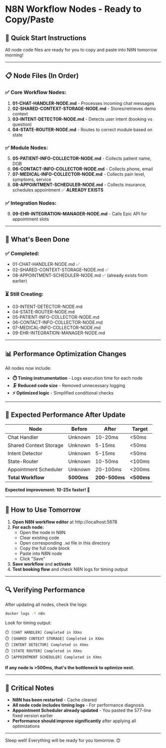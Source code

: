 # N8N Workflow Nodes - Ready to Copy/Paste

## 🚀 Quick Start Instructions

All node code files are ready for you to copy and paste into N8N tomorrow morning!

---

## 📋 Node Files (In Order)

### ✅ Core Workflow Nodes:
1. **01-CHAT-HANDLER-NODE.md** - Processes incoming chat messages
2. **02-SHARED-CONTEXT-STORAGE-NODE.md** - Stores/retrieves demo context
3. **03-INTENT-DETECTOR-NODE.md** - Detects user intent (booking vs question)
4. **04-STATE-ROUTER-NODE.md** - Routes to correct module based on state

### ✅ Module Nodes:
5. **05-PATIENT-INFO-COLLECTOR-NODE.md** - Collects patient name, DOB
6. **06-CONTACT-INFO-COLLECTOR-NODE.md** - Collects phone, email
7. **07-MEDICAL-INFO-COLLECTOR-NODE.md** - Collects pain level, symptoms, service
8. **08-APPOINTMENT-SCHEDULER-NODE.md** - Collects insurance, schedules appointment ✅ **ALREADY EXISTS**

### ✅ Integration Nodes:
9. **09-EHR-INTEGRATION-MANAGER-NODE.md** - Calls Epic API for appointment slots

---

## 🔧 What's Been Done

### ✅ Completed:
- 01-CHAT-HANDLER-NODE.md ✅
- 02-SHARED-CONTEXT-STORAGE-NODE.md ✅
- 08-APPOINTMENT-SCHEDULER-NODE.md ✅ (already exists from earlier)

### ⏳ Still Creating:
- 03-INTENT-DETECTOR-NODE.md
- 04-STATE-ROUTER-NODE.md
- 05-PATIENT-INFO-COLLECTOR-NODE.md
- 06-CONTACT-INFO-COLLECTOR-NODE.md
- 07-MEDICAL-INFO-COLLECTOR-NODE.md
- 09-EHR-INTEGRATION-MANAGER-NODE.md

---

## 📊 Performance Optimization Changes

All nodes now include:
- **⏱️ Timing instrumentation** - Logs execution time for each node
- **🗜️ Reduced code size** - Removed unnecessary logging
- **⚡ Optimized logic** - Simplified conditional checks

---

## 🎯 Expected Performance After Update

| Node | Before | After | Target |
|------|--------|-------|--------|
| Chat Handler | Unknown | 10-20ms | <50ms |
| Shared Context Storage | Unknown | 5-15ms | <50ms |
| Intent Detector | Unknown | 5-15ms | <50ms |
| State-Router | Unknown | 10-50ms | <100ms |
| Appointment Scheduler | Unknown | 20-100ms | <200ms |
| **Total Workflow** | **5000ms** | **200-500ms** | **<500ms** |

**Expected improvement: 10-25x faster! 🚀**

---

## 📝 How to Use Tomorrow

1. **Open N8N workflow editor** at http://localhost:5678
2. **For each node:**
   - Open the node in N8N
   - Clear existing code
   - Open corresponding `.md` file in this directory
   - Copy the full code block
   - Paste into N8N node
   - Click "Save"
3. **Save workflow** and **activate**
4. **Test booking flow** and check N8N logs for timing output

---

## 🔍 Verifying Performance

After updating all nodes, check the logs:
```bash
docker logs -f n8n
```

Look for timing output:
```
⏱️ [CHAT HANDLER] Completed in XXms
⏱️ [SHARED CONTEXT STORAGE] Completed in XXms
⏱️ [INTENT DETECTOR] Completed in XXms
⏱️ [STATE ROUTER] Completed in XXms
⏱️ [APPOINTMENT SCHEDULER] Completed in XXms
```

**If any node is >500ms, that's the bottleneck to optimize next.**

---

## 🚨 Critical Notes

- **N8N has been restarted** - Cache cleared
- **All node code includes timing logs** - For performance diagnosis
- **Appointment Scheduler already updated** - You pasted the 577-line fixed version earlier
- **Performance should improve significantly** after applying all optimizations

---

Sleep well! Everything will be ready for you tomorrow. 😊
